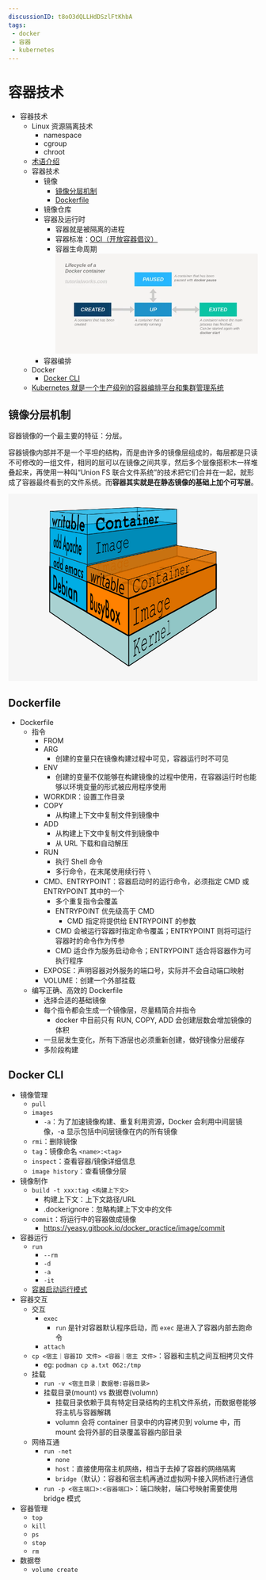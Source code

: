 ```yaml
---
discussionID: t8oO3dQLLHdDSzlFtKhbA
tags:
 - docker
 - 容器
 - kubernetes
---
```


# 容器技术

- 容器技术
  - Linux 资源隔离技术
    - namespace
    - cgroup
    - chroot
  - [术语介绍](https://developers.redhat.com/blog/2018/02/22/container-terminology-practical-introduction#)
  - 容器技术
    - 镜像
      - [镜像分层机制](#镜像分层机制)
      - [Dockerfile](#dockerfile)
    - 镜像仓库
    - 容器及运行时
      - 容器就是被隔离的进程
      - 容器标准：[OCI（开放容器倡议）](https://opencontainers.org/)
      - 容器生命周期 ![图 1](./images/1663527910054.png)  
    - 容器编排
  - Docker
    - [Docker CLI](#docker-cli)
  - [Kubernetes 就是一个生产级别的容器编排平台和集群管理系统](./Kubernetes.md)

## 镜像分层机制

容器镜像的一个最主要的特征：分层。

容器镜像内部并不是一个平坦的结构，而是由许多的镜像层组成的，每层都是只读不可修改的一组文件，相同的层可以在镜像之间共享，然后多个层像搭积木一样堆叠起来，再使用一种叫“Union FS 联合文件系统”的技术把它们合并在一起，就形成了容器最终看到的文件系统。而**容器其实就是在静态镜像的基础上加个可写层**。

![图 2](./images/1662090153452.png)  

## Dockerfile

- Dockerfile
  - 指令
    - FROM
    - ARG
      - 创建的变量只在镜像构建过程中可见，容器运行时不可见
    - ENV
      - 创建的变量不仅能够在构建镜像的过程中使用，在容器运行时也能够以环境变量的形式被应用程序使用
    - WORKDIR：设置工作目录
    - COPY
      - 从构建上下文中复制文件到镜像中
    - ADD
      - 从构建上下文中复制文件到镜像中
      - 从 URL 下载和自动解压
    - RUN
      - 执行 Shell 命令
      - 多行命令，在末尾使用续行符 `\`
    - CMD、ENTRYPOINT：容器启动时的运行命令，必须指定 CMD 或 ENTRYPOINT 其中的一个
      - 多个重复指令会覆盖
      - ENTRYPOINT 优先级高于 CMD
        - CMD 指定将提供给 ENTRYPOINT 的参数
      - CMD 会被运行容器时指定命令覆盖；ENTRYPOINT 则将可运行容器时的命令作为传参
      - CMD 适合作为服务启动命令；ENTRYPOINT 适合将容器作为可执行程序
    - EXPOSE：声明容器对外服务的端口号，实际并不会自动端口映射
    - VOLUME：创建一个外部挂载
  - 编写正确、高效的 Dockerfile
    - 选择合适的基础镜像
    - 每个指令都会生成一个镜像层，尽量精简合并指令
      - docker 中目前只有 RUN, COPY, ADD 会创建层数会增加镜像的体积
    - 一旦层发生变化，所有下游层也必须重新创建，做好镜像分层缓存
    - 多阶段构建

## Docker CLI

- 镜像管理
  - `pull`
  - `images`
    - `-a`：为了加速镜像构建、重复利用资源，Docker 会利用中间层镜像，-a 显示包括中间层镜像在内的所有镜像
  - `rmi`：删除镜像
  - `tag`：镜像命名 `<name>:<tag>`
  - `inspect`：查看容器/镜像详细信息
  - `image history`：查看镜像分层
- 镜像制作
  - `build -t xxx:tag <构建上下文>`
    - 构建上下文：上下文路径/URL
    - .dockerignore：忽略构建上下文中的文件
  - `commit`：将运行中的容器做成镜像
    - https://yeasy.gitbook.io/docker_practice/image/commit
- 容器运行
  - `run`
    - `--rm`
    - `-d`
    - `-a`
    - `-it`
  - [容器启动运行模式](./%E5%AE%B9%E5%99%A8%E5%90%AF%E5%8A%A8%E8%BF%90%E8%A1%8C%E6%A8%A1%E5%BC%8F.md)
- 容器交互
  - 交互
    - `exec`
      - `run` 是针对容器默认程序启动，而 `exec` 是进入了容器内部去跑命令
    - `attach`
  - `cp <宿主｜容器ID 文件> <容器｜宿主 文件>`：容器和主机之间互相拷贝文件
    - eg: `podman cp a.txt 062:/tmp`
  - 挂载
    - `run -v <宿主目录｜数据卷:容器目录>`
    - 挂载目录(mount) vs 数据卷(volumn)
      - 挂载目录依赖于具有特定目录结构的主机文件系统，而数据卷能够将主机与容器解耦
      - volumn 会将 container 目录中的内容拷贝到 volume 中，而 mount 会将外部的目录覆盖容器内部目录
  - 网络互通
    - `run -net`
      - `none`
      - `host`：直接使用宿主机网络，相当于去掉了容器的网络隔离
      - `bridge`（默认）：容器和宿主机再通过虚拟网卡接入网桥进行通信
    - `run -p <宿主端口>:<容器端口>`：端口映射，端口号映射需要使用 bridge 模式
- 容器管理
  - `top`
  - `kill`
  - `ps`
  - `stop`
  - `rm`
- 数据卷
  - `volume create`